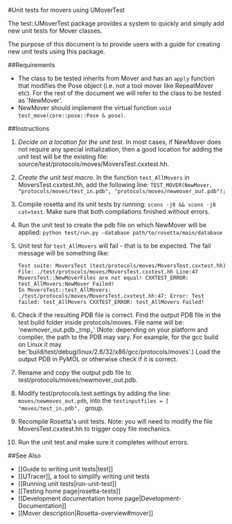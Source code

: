 #Unit tests for movers using UMoverTest

The test::UMoverTest package provides a system to quickly and simply add new unit tests for Mover classes.

The purpose of this document is to provide users with a guide for creating new unit tests using this package.

##Requirements

-   The class to be tested inherits from Mover and has an `apply` function that modifies the Pose object (i.e. not a tool mover like RepeatMover etc). For the rest of the document we will refer to the class to be tested as 'NewMover'.
-   NewMover should implement the virtual function `void test_move(core::pose::Pose & pose)`.

##Instructions
1. *Decide on a location for the unit test.* In most cases, if NewMover does not require any special initialization, then a good location for adding the unit test will be the existing file: source/test/protocols/moves/MoversTest.cxxtest.hh.
2.  *Create the unit test macro*. In the function `test_AllMovers` in MoversTest.cxxtest.hh, add the following line: 
    ```TEST_MOVER(NewMover, "protocols/moves/test_in.pdb", "protocols/moves/newmover_out.pdb");```
3.  Compile rosetta and its unit tests by running: `scons -j8 && scons -j8 cat=test`. Make sure that both compilations finished without errors.
4.  Run the unit test to create the pdb file on which NewMover will be applied: ```python test/run.py -database path/to/rosetta/main/database```
5.  Unit test for `test_AllMovers` will fail - that is to be expected. The fail message will be something like:

    ```
    Test suite: MoversTest (test/protocols/moves/MoversTest.cxxtest.hh) File: ./test/protocols/moves/MoversTest.cxxtest.hh Line:47 MoversTest::NewMoverFiles are not equal! CXXTEST_ERROR: test_AllMovers:NewMover Failed!
    In MoversTest::test_AllMovers: ./test/protocols/moves/MoversTest.cxxtest.hh:47: Error: Test failed: test_AllMovers CXXTEST_ERROR: test_AllMovers Failed!
    ````

6.  Check if the resulting PDB file is correct. Find the output PDB file in the test build folder inside protocols/moves. File name will be: 'newmover\_out.pdb.\_tmp\_' (Note: depending on your platform and compiler, the path to the PDB may vary. For example, for the gcc build on Linux it may be:'build/test/debug/linux/2.6/32/x86/gcc/protocols/moves'.) Load the output PDB in PyMOL or otherwise check if it is correct.
7.  Rename and copy the output pdb file to test/protocols/moves/newmover\_out.pdb.
8.  Modify test/protocols.test.settings by adding the line: `moves/newmoves_out.pdb`, into the `testinputfiles = [ "moves/test_in.pdb", ` group.
9.  Recompile Rosetta's unit tests. Note: you will need to modify the file MoversTest.cxxtest.hh to trigger copy file mechanics.
10.  Run the unit test and make sure it completes without errors.

##See Also

* [[Guide to writing unit tests|test]]
* [[UTracer]], a tool to simplify writing unit tests
* [[Running unit tests|run-unit-test]]
* [[Testing home page|rosetta-tests]]
* [[Development documentation home page|Development-Documentation]]
* [[Mover description|Rosetta-overview#mover]]
